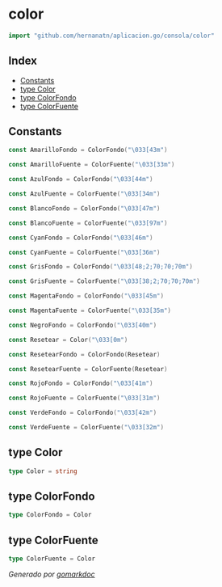 <!-- Code generated by gomarkdoc. DO NOT EDIT -->

# color

```go
import "github.com/hernanatn/aplicacion.go/consola/color"
```

## Index

- [Constants](<#constants>)
- [type Color](<#Color>)
- [type ColorFondo](<#ColorFondo>)
- [type ColorFuente](<#ColorFuente>)


## Constants

<a name="AmarilloFondo"></a>

```go
const AmarilloFondo = ColorFondo("\033[43m")
```

<a name="AmarilloFuente"></a>

```go
const AmarilloFuente = ColorFuente("\033[33m")
```

<a name="AzulFondo"></a>

```go
const AzulFondo = ColorFondo("\033[44m")
```

<a name="AzulFuente"></a>

```go
const AzulFuente = ColorFuente("\033[34m")
```

<a name="BlancoFondo"></a>

```go
const BlancoFondo = ColorFondo("\033[47m")
```

<a name="BlancoFuente"></a>

```go
const BlancoFuente = ColorFuente("\033[97m")
```

<a name="CyanFondo"></a>

```go
const CyanFondo = ColorFondo("\033[46m")
```

<a name="CyanFuente"></a>

```go
const CyanFuente = ColorFuente("\033[36m")
```

<a name="GrisFondo"></a>

```go
const GrisFondo = ColorFondo("\033[48;2;70;70;70m")
```

<a name="GrisFuente"></a>

```go
const GrisFuente = ColorFuente("\033[38;2;70;70;70m")
```

<a name="MagentaFondo"></a>

```go
const MagentaFondo = ColorFondo("\033[45m")
```

<a name="MagentaFuente"></a>

```go
const MagentaFuente = ColorFuente("\033[35m")
```

<a name="NegroFondo"></a>

```go
const NegroFondo = ColorFondo("\033[40m")
```

<a name="Resetear"></a>

```go
const Resetear = Color("\033[0m")
```

<a name="ResetearFondo"></a>

```go
const ResetearFondo = ColorFondo(Resetear)
```

<a name="ResetearFuente"></a>

```go
const ResetearFuente = ColorFuente(Resetear)
```

<a name="RojoFondo"></a>

```go
const RojoFondo = ColorFondo("\033[41m")
```

<a name="RojoFuente"></a>

```go
const RojoFuente = ColorFuente("\033[31m")
```

<a name="VerdeFondo"></a>

```go
const VerdeFondo = ColorFondo("\033[42m")
```

<a name="VerdeFuente"></a>

```go
const VerdeFuente = ColorFuente("\033[32m")
```

<a name="Color"></a>
## type Color



```go
type Color = string
```

<a name="ColorFondo"></a>
## type ColorFondo



```go
type ColorFondo = Color
```

<a name="ColorFuente"></a>
## type ColorFuente



```go
type ColorFuente = Color
```

*Generado por [gomarkdoc](<https://github.com/princjef/gomarkdoc>)*
